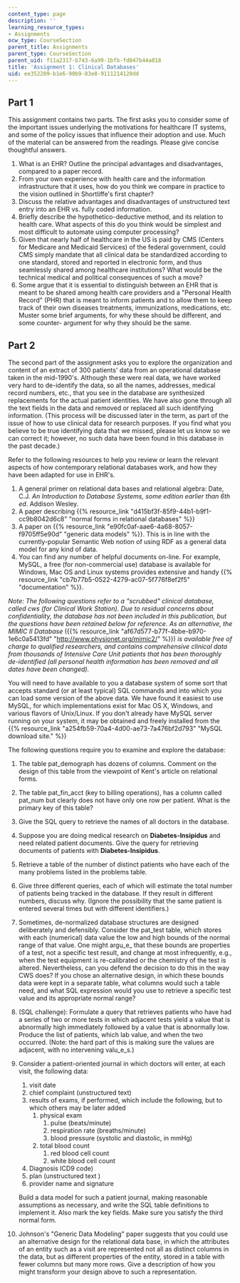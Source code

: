 ```yaml
---
content_type: page
description: ''
learning_resource_types:
- Assignments
ocw_type: CourseSection
parent_title: Assignments
parent_type: CourseSection
parent_uid: f11a2317-b743-6a99-1bfb-fd047b44a018
title: 'Assignment 1: Clinical Databases'
uid: ee352209-b1e6-90b9-83e8-9111214120dd
---
```


Part 1
------

This assignment contains two parts. The first asks you to consider some of the important issues underlying the motivations for healthcare IT systems, and some of the policy issues that influence their adoption and use. Much of the material can be answered from the readings. Please give concise thoughtful answers.

1.  What is an EHR? Outline the principal advantages and disadvantages, compared to a paper record.
2.  From your own experience with health care and the information infrastructure that it uses, how do you think we compare in practice to the vision outlined in Shortliffe's first chapter?
3.  Discuss the relative advantages and disadvantages of unstructured text entry into an EHR vs. fully coded information.
4.  Briefly describe the hypothetico-deductive method, and its relation to health care. What aspects of this do you think would be simplest and most difficult to automate using computer processing?
5.  Given that nearly half of healthcare in the US is paid by CMS (Centers for Medicare and Medicaid Services) of the federal government, could CMS simply mandate that all clinical data be standardized according to one standard, stored and reported in electronic form, and thus seamlessly shared among healthcare institutions? What would be the technical medical and political consequences of such a move?
6.  Some argue that it is essential to distinguish between an EHR that is meant to be shared among health care providers and a "Personal Health Record" (PHR) that is meant to inform patients and to allow them to keep track of their own diseases treatments, immunizations, medications, etc. Muster some brief arguments, for why these should be different, and some counter- argument for why they should be the same.

Part 2
------

The second part of the assignment asks you to explore the organization and content of an extract of 300 patients' data from an operational database taken in the mid-1990's. Although these were real data, we have worked very hard to de-identify the data, so all the names, addresses, medical record numbers, etc., that you see in the database are synthesized replacements for the actual patient identities. We have also gone through all the text fields in the data and removed or replaced all such identifying information. (This process will be discussed later in the term, as part of the issue of how to use clinical data for research purposes. If you find what you believe to be true identifying data that we missed, please let us know so we can correct it; however, no such data have been found in this database in the past decade.)

Refer to the following resources to help you review or learn the relevant aspects of how contemporary relational databases work, and how they have been adapted for use in EHR's.

1.  A general primer on relational data bases and relational algebra: Date, C.J. _An Introduction to Database Systems,_ _some edition earlier than 6th ed_. Addison Wesley.
2.  A paper describing {{% resource_link "d415bf3f-85f9-44b1-b9f1-cc9b8042d6c8" "normal forms in relational databases" %}}
3.  A paper on {{% resource_link "e90fc0af-aae6-4a68-8057-f9705ff5e90d" "generic data models" %}}. This is in line with the currently-popular Semantic Web notion of using RDF as a general data model for any kind of data.
4.  You can find any number of helpful documents on-line. For example, MySQL, a free (for non-commercial use) database is available for Windows, Mac OS and Linux systems provides extensive and handy {{% resource_link "cb7b77b5-0522-4279-ac07-5f776f8ef2f5" "documentation" %}}.

_Note: The following questions refer to a "scrubbed" clinical database, called cws (for Clinical Work Station). Due to residual concerns about confidentiality, the database has not been included in this publication, but the questions have been retained below for reference. As an alternative, the MIMIC II Database_ ({{% resource_link "af67d577-b77f-4bbe-b970-1e6c0a5413fd" "http://www.physionet.org/mimic2/" %}}) _is available free of charge to qualified researchers, and contains comprehensive clinical data from thousands of Intensive Care Unit patients that has been thoroughly de-identified (all personal health information has been removed and all dates have been changed)._

You will need to have available to you a database system of some sort that accepts standard (or at least typical) SQL commands and into which you can load some version of the above data. We have found it easiest to use MySQL, for which implementations exist for Mac OS X, Windows, and various flavors of Unix/Linux. If you don't already have MySQL server running on your system, it may be obtained and freely installed from the {{% resource_link "a254fb59-70a4-4d00-ae73-7a476bf2d793" "MySQL download site." %}}

The following questions require you to examine and explore the database:

1.  The table pat\_demograph has dozens of columns. Comment on the design of this table from the viewpoint of Kent's article on relational forms.
2.  The table pat\_fin\_acct (key to billing operations), has a column called pat\_num but clearly does not have only one row per patient. What is the primary key of this table?
3.  Give the SQL query to retrieve the names of all doctors in the database.
4.  Suppose you are doing medical research on **Diabetes-Insipidus** and need related patient documents. Give the query for retrieving documents of patients with **Diabetes-Insipidus**.
5.  Retrieve a table of the number of distinct patients who have each of the many problems listed in the problems table.
6.  Give three different queries, each of which will estimate the total number of patients being tracked in the database. If they result in different numbers, discuss why. (Ignore the possibility that the same patient is entered several times but with different identifiers.)
7.  Sometimes, de-normalized database structures are designed deliberately and defensibly. Consider the pat\_test table, which stores with each (numerical) data value the low and high bounds of the normal range of that value. One might argu_e_ that these bounds are properties of a test, not a specific test result, and change at most infrequently, e.g., when the test equipment is re-calibrated or the chemistry of the test is altered. Nevertheless, can you defend the decision to do this in the way CWS does? If you chose an alternative design, in which these bounds data were kept in a separate table, what columns would such a table need, and what SQL expression would you use to retrieve a specific test value and its appropriate normal range?
8.  (SQL challenge): Formulate a query that retrieves patients who have had a series of two or more tests in which adjacent tests yield a value that is abnormally high immediately followed by a value that is abnormally low. Produce the list of patients, which lab value, and when the two occurred. (Note: the hard part of this is making sure the values are adjacent, with no intervening valu_e_s.)
9.  Consider a patient-oriented journal in which doctors will enter, at each visit, the following data:
    
    1.  visit date
    2.  chief complaint (unstructured text)
    3.  results of exams, if performed, which include the following, but to which others may be later added
        1.  physical exam
            1.  pulse (beats/minute)
            2.  respiration rate (breaths/minute)
            3.  blood pressure (systolic and diastolic, in mmHg)
        2.  total blood count
            1.  red blood cell count
            2.  white blood cell count
    4.  Diagnosis ICD9 code)
    5.  plan (unstructured text )
    6.  provider name and signature
    
    Build a data model for such a patient journal, making reasonable assumptions as necessary, and write the SQL table definitions to implement it. Also mark the key fields. Make sure you satisfy the third normal form.
    
10.  Johnson's "Generic Data Modeling" paper suggests that you could use an alternative design for the relational data base, in which the attributes of an entity such as a visit are represented not all as distinct columns in the data, but as different properties of the entity, stored in a table with fewer columns but many more rows. Give a description of how you might transform your design above to such a representation.
